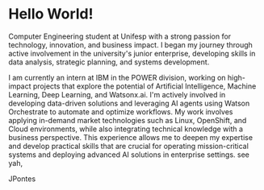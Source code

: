 # Hello World!
Computer Engineering student at Unifesp with a strong passion for technology, innovation, and business impact. I began my journey through active involvement in the university's junior enterprise, developing skills in data analysis, strategic planning, and systems development.

I am currently an intern at IBM in the POWER division, working on high-impact projects that explore the potential of Artificial Intelligence, Machine Learning, Deep Learning, and Watsonx.ai. I'm actively involved in developing data-driven solutions and leveraging AI agents using Watson Orchestrate to automate and optimize workflows. My work involves applying in-demand market technologies such as Linux, OpenShift, and Cloud environments, while also integrating technical knowledge with a business perspective. This experience allows me to deepen my expertise and develop practical skills that are crucial for operating mission-critical systems and deploying advanced AI solutions in enterprise settings.
see yah,

JPontes

<!---
JlPontes/JlPontes is a ✨ special ✨ repository because its `README.md` (this file) appears on your GitHub profile.
You can click the Preview link to take a look at your changes.
--->
